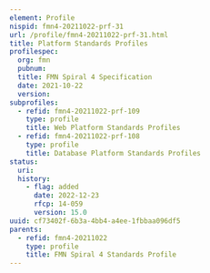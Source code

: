 ```yaml
---
element: Profile
nispid: fmn4-20211022-prf-31
url: /profile/fmn4-20211022-prf-31.html
title: Platform Standards Profiles
profilespec:
  org: fmn
  pubnum: 
  title: FMN Spiral 4 Specification
  date: 2021-10-22
  version: 
subprofiles:
  - refid: fmn4-20211022-prf-109
    type: profile
    title: Web Platform Standards Profiles
  - refid: fmn4-20211022-prf-108
    type: profile
    title: Database Platform Standards Profiles
status:
  uri: 
  history: 
    - flag: added
      date: 2022-12-23
      rfcp: 14-059
      version: 15.0
uuid: cf73402f-6b3a-4bb4-a4ee-1fbbaa096df5
parents:
  - refid: fmn4-20211022
    type: profile
    title: FMN Spiral 4 Standards Profile
---
```

